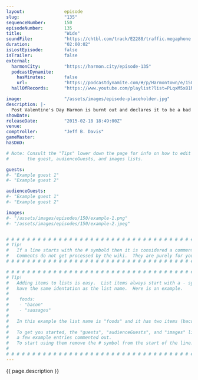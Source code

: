 ```yaml
---
layout:               episode
slug:                 "135"
sequenceNumber:       150
episodeNumber:        135
title:                "Wide"
soundFile:            "https://chtbl.com/track/E2288/traffic.megaphone.fm/STA7977376576.mp3"
duration:             "02:00:02"
isLostEpisode:        false
isTrailer:            false
external:
  harmonCity:         "https://harmon.city/episode-135"
  podcastDynamite:
    hasMinutes:       false
    url:              "https://podcastdynamite.com/#/p/Harmontown/e/150/135"
  hallOfRecords:      "https://www.youtube.com/playlist?list=PLqxM5x81hNObka9sEbA1wX23JLIbHranx"

image:                "/assets/images/episode-placeholder.jpg"
description: |-
  Post Valentine's Day Harmon is burnt out and declares it to be a bad show, then throws to Twitter and takes us along a musical journey. This is episode is so wide.
showDate:             
releaseDate:          "2015-02-18 18:49:00Z"
venue:                
comptroller:          "Jeff B. Davis"
gameMaster:           
hasDnD:               

# Note: Consult the "Tips" lower down the page for info on how to edit
#       the guest, audienceGuests, and images lists.

guests:
#- "Example guest 1"
#- "Example guest 2"

audienceGuests:
#- "Example guest 1"
#- "Example guest 2"

images:
#- "/assets/images/episodes/150/example-1.png"
#- "/assets/images/episodes/150/example-2.jpeg"


# # # # # # # # # # # # # # # # # # # # # # # # # # # # # # # # # # # # # # # # # # # # #
# Tip!
#   If a line starts with the # symbold then it is considered a comment.
#   Comments do not get processed by the wiki.  They are purely for your information.
# # # # # # # # # # # # # # # # # # # # # # # # # # # # # # # # # # # # # # # # # # # # #

# # # # # # # # # # # # # # # # # # # # # # # # # # # # # # # # # # # # # # # # # # # # #
# Tip!
#   Adding items to lists is easy.  List items always start with a - symbol and have
#   have the same identation as the list name.  Here is an example.
#
#    foods:
#    - "bacon"
#    - "sausages"
#
#   In this example the list name is "foods" and it has two items (bacon, and sausages).
#
#   To get you started, the "guests", "audienceGuests", and "images" lists below have
#   a few example entries commented out.
#   To start using them remove the # symbol from the start of the line.
#
# # # # # # # # # # # # # # # # # # # # # # # # # # # # # # # # # # # # # # # # # # # # #
---
```


<!-- The episode description will be rendered here -->
{{ page.description }}

<!-- Add your content BELOW here -->
<!-- vvvvvvvvvvvvvvvvvvvvvvvvvvv -->




<!-- ^^^^^^^^^^^^^^^^^^^^^^^^^^^ -->
<!-- Add your content ABOVE here -->

<!-- The episode gallery will be rendered here -->